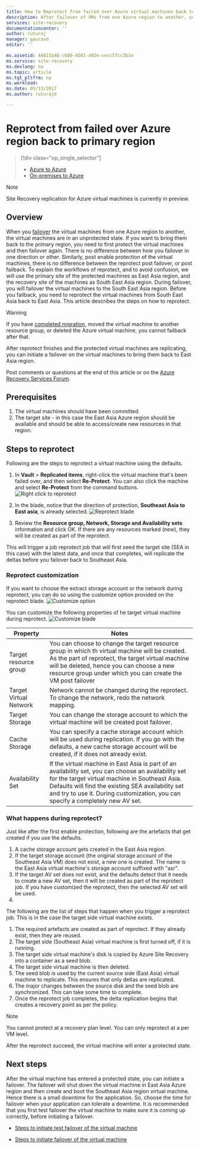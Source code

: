 ```yaml
---
title: How to Reprotect from failed over Azure virtual machines back to primary Azure region | Microsoft Docs
description: After failover of VMs from one Azure region to another, you can use Azure Site Recovery to protect the machines in reverse direction. Learn the steps how to do a reprotect before a failover again.
services: site-recovery
documentationcenter: ''
author: ruturaj
manager: gauravd
editor: ''

ms.assetid: 44813a48-c680-4581-a92e-cecc57cc3b1e
ms.service: site-recovery
ms.devlang: na
ms.topic: article
ms.tgt_pltfrm: na
ms.workload:
ms.date: 05/13/2017
ms.author: ruturajd

---
```

# Reprotect from failed over Azure region back to primary region

> [!div class="op_single_selector"]
> * [Azure to Azure](site-recovery-how-to-reprotect-azure-to-azure.md)
> * [On-premises to Azure](site-recovery-how-to-reprotect.md)

>[!NOTE]
>
> Site Recovery replication for Azure virtual machines is currently in preview.


## Overview
When you [failover](site-recovery-failover.md) the virtual machines from one Azure region to another, the virtual machines are in an unprotected state. If you want to bring them back to the primary region, you need to first protect the virtual machines and then failover again. There is no difference between how you failover in one direction or other. Similarly, post enable protection of the virtual machines, there is no difference between the reprotect post failover, or post failback.
To explain the workflows of reprotect, and to avoid confusion, we will use the primary site of the protected machines as East Asia region, and the recovery site of the machines as South East Asia region. During failover, you will failover the virtual machines to the South East Asia region. Before you failback, you need to reprotect the virtual machines from South East Asia back to East Asia. This article describes the steps on how to reprotect.

> [!WARNING]
> If you have [completed migration](site-recovery-migrate-to-azure.md#what-do-we-mean-by-migration), moved the virtual machine to another resource group, or deleted the Azure virtual machine, you cannot failback after that.

After reprotect finishes and the protected virtual machines are replicating, you can initiate a failover on the virtual machines to bring them back to East Asia region.

Post comments or questions at the end of this article or on the [Azure Recovery Services Forum](https://social.msdn.microsoft.com/forums/azure/home?forum=hypervrecovmgr).

## Prerequisites
1. The virtual machines should have been committed.
2. The target site - in this case the East Asia Azure region should be available and should be able to access/create new resources in that region.

## Steps to reprotect

Following are the steps to reprotect a virtual machine using the defaults.

1. In **Vault** > **Replicated items**, right-click the virtual machine that's been failed over, and then select **Re-Protect**. You can also click the machine and select **Re-Protect** from the command buttons.
![Right click to reprotect](./media/site-recovery-how-to-reprotect-azure-to-azure/reprotect.png)

2. In the blade, notice that the direction of protection, **Southeast Asia to East asia**, is already selected.
![Reprotect blade](./media/site-recovery-how-to-reprotect-azure-to-azure/reprotectblade.png)

3. Review the **Resource group, Network, Storage and Availability sets** information and click OK. If there are any resources marked (new), they will be created as part of the reprotect.

This will trigger a job reprotect job that will first seed the target site (SEA in this case) with the latest data, and once that completes, will replicate the deltas before you failover back to Southeast Asia.

### Reprotect customization
If you want to choose the extract storage account or the network during reprotect, you can do so using the customize option provided on the reprotect blade.
![Customize option](./media/site-recovery-how-to-reprotect-azure-to-azure/customize.png)

You can customize the following properties of he target virtual machine during reprotect.
![Customize blade](./media/site-recovery-how-to-reprotect-azure-to-azure/customizeblade.png)

|Property |Notes  |
|---------|---------|
|Target resource group     | You can choose to change the target resource group in which th virtual machine will be created. As the part of reprotect, the target virtual machine will be deleted, hence you can choose a new resource group under which you can create the VM post failover         |
|Target Virtual Network     | Network cannot be changed during the reprotect. To change the network, redo the network mapping.         |
|Target Storage     | You can change the storage account to which the virtual machine will be created post failover.         |
|Cache Storage     | You can specify a cache storage account which will be used during replication. If you go with the defaults, a new cache storage account will be created, if it does not already exist.         |
|Availability Set     |If the virtual machine in East Asia is part of an availability set, you can choose an availability set for the target virtual machine in Southeast Asia. Defaults will find the existing SEA availability set and try to use it. During customization, you can specify a completely new AV set.         |


### What happens during reprotect?

Just like after the first enable protection, following are the artefacts that get created if you use the defaults.
1. A cache storage account gets created in the East Asia region.
2. If the target storage account (the original storage account of the Southeast Asia VM) does not exist, a new one is created. The name is the East Asia virtual machine's storage account suffixed with "asr".
3. If the target AV set does not exist, and the defaults detect that it needs to create a new AV set, then it will be created as part of the reprotect job. If you have customized the reprotect, then the selected AV set will be used.
4.

The following are the list of steps that happen when you trigger a reprotect job. This is in the case the target side virtual machine exists.

1. The required artefacts are created as part of reprotect. If they already exist, then they are reused.
2. The target side (Southeast Asia) virtual machine is first turned off, if it is running.
3. The target side virtual machine's disk is copied by Azure Site Recovery into a container as a seed blob.
4. The target side virtual machine is then deleted.
5. The seed blob is used by the current source side (East Asia) virtual machine to replicate. This ensures that only deltas are replicated.
6. The major changes between the source disk and the seed blob are synchronized. This can take some time to complete.
7. Once the reprotect job completes, the delta replication begins that creates a recovery point as per the policy.

> [!NOTE]
> You cannot protect at a recovery plan level. You can only reprotect at a per VM level.

After the reprotect succeed, the virtual machine will enter a protected state.

## Next steps

After the virtual machine has entered a protected state, you can initiate a failover. The failover will shut down the virtual machine in East Asia Azure region and then create and boot the Southeast Asia region virtual machine. Hence there is a small downtime for the application. So, choose the time for failover when your application can tolerate a downtime. It is recommended that you first test failover the virtual machine to make sure it is coming up correctly, before initiating a failover.

-	[Steps to initiate test failover of the virtual machine](site-recovery-test-failover-to-azure.md)

-	[Steps to initiate failover of the virtual machine](site-recovery-failover.md)
